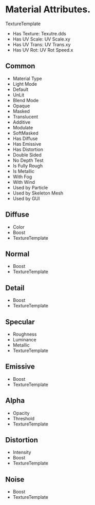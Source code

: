 
# Material Attributes.

TextureTemplate

- Has Texture:		Texutre.dds
- Has UV Scale:		UV Scale.xy
- Has UV Trans:		UV Trans.xy
- Has UV Rot:		UV Rot Speed.x

## Common

- Material Type
- Light Mode
 - Default
 - UnLit
- Blend Mode
 - Opaque
 - Masked
 - Translucent
 - Additive
 - Modulate
 - SoftMasked
- Has Diffuse
- Has Emissive
- Has Distortion
- Double Sided
- No Depth Test
- Is Fully Rough
- Is Metallic
- With Fog
- With Wind
- Used by Particle
- Used by Skeleton Mesh
- Used by GUI

## Diffuse

- Color
- Boost
- TextureTemplate

## Normal

- Boost
- TextureTemplate

## Detail

- Boost
- TextureTemplate

## Specular

- Roughness
- Luminance
- Metallic
- TextureTemplate

## Emissive

- Boost
- TextureTemplate

## Alpha

- Opacity
- Threshold
- TextureTemplate

## Distortion

- Intensity
- Boost
- TextureTemplate

## Noise

- Boost
- TextureTemplate










